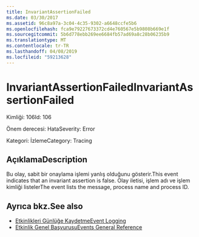 ```yaml
---
title: InvariantAssertionFailed
ms.date: 03/30/2017
ms.assetid: 96c8a97a-3c04-4c35-9302-a6648ccfe5b6
ms.openlocfilehash: fca9e79227673372cd4e760567e5b9808b669e1f
ms.sourcegitcommit: 5b6d778ebb269ee6684fb57ad69a8c28b06235b9
ms.translationtype: MT
ms.contentlocale: tr-TR
ms.lasthandoff: 04/08/2019
ms.locfileid: "59213628"
---
```

# <a name="invariantassertionfailed"></a><span data-ttu-id="95da7-102">InvariantAssertionFailed</span><span class="sxs-lookup"><span data-stu-id="95da7-102">InvariantAssertionFailed</span></span>
<span data-ttu-id="95da7-103">Kimliği: 106</span><span class="sxs-lookup"><span data-stu-id="95da7-103">Id: 106</span></span>  
  
 <span data-ttu-id="95da7-104">Önem derecesi: Hata</span><span class="sxs-lookup"><span data-stu-id="95da7-104">Severity: Error</span></span>  
  
 <span data-ttu-id="95da7-105">Kategori: İzleme</span><span class="sxs-lookup"><span data-stu-id="95da7-105">Category: Tracing</span></span>  
  
## <a name="description"></a><span data-ttu-id="95da7-106">Açıklama</span><span class="sxs-lookup"><span data-stu-id="95da7-106">Description</span></span>  
 <span data-ttu-id="95da7-107">Bu olay, sabit bir onaylama işlemi yanlış olduğunu gösterir.</span><span class="sxs-lookup"><span data-stu-id="95da7-107">This event indicates that an invariant assertion is false.</span></span> <span data-ttu-id="95da7-108">Olay iletisi, işlem adı ve işlem kimliği listeler</span><span class="sxs-lookup"><span data-stu-id="95da7-108">The event lists the message, process name and process ID.</span></span>  
  
## <a name="see-also"></a><span data-ttu-id="95da7-109">Ayrıca bkz.</span><span class="sxs-lookup"><span data-stu-id="95da7-109">See also</span></span>

- [<span data-ttu-id="95da7-110">Etkinlikleri Günlüğe Kaydetme</span><span class="sxs-lookup"><span data-stu-id="95da7-110">Event Logging</span></span>](../../../../../docs/framework/wcf/diagnostics/event-logging/index.md)
- [<span data-ttu-id="95da7-111">Etkinlik Genel Başvurusu</span><span class="sxs-lookup"><span data-stu-id="95da7-111">Events General Reference</span></span>](../../../../../docs/framework/wcf/diagnostics/event-logging/events-general-reference.md)
